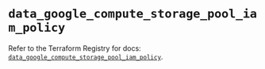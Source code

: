 # `data_google_compute_storage_pool_iam_policy`

Refer to the Terraform Registry for docs: [`data_google_compute_storage_pool_iam_policy`](https://registry.terraform.io/providers/hashicorp/google-beta/6.49.0/docs/data-sources/google_compute_storage_pool_iam_policy).
